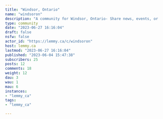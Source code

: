 ```yaml
---
title: "Windsor, Ontario" 
name: "windsoron"
description: "A community for Windsor, Ontario- Share news, events, or just general discussions. Some linkshttps://www.citywindsor.ca/https://www.iheartradio.ca/am800https://windsorite.ca/https://windsorstar.com/"
type: community
date: "2023-06-27 16:16:04"
draft: false
nsfw: false
actor_id: "https://lemmy.ca/c/windsoron"
host: lemmy.ca
lastmod: "2023-06-27 16:16:04"
published: "2023-06-04 15:47:38"
subscribers: 25
posts: 12
comments: 18
weight: 12
dau: 3
wau: 1
mau: 6
instances:
- "lemmy_ca"
tags: 
- "lemmy_ca"

---
```

